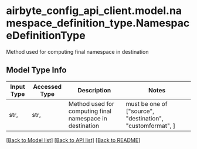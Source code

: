 # airbyte_config_api_client.model.namespace_definition_type.NamespaceDefinitionType

Method used for computing final namespace in destination

## Model Type Info
Input Type | Accessed Type | Description | Notes
------------ | ------------- | ------------- | -------------
str,  | str,  | Method used for computing final namespace in destination | must be one of ["source", "destination", "customformat", ] 

[[Back to Model list]](../../README.md#documentation-for-models) [[Back to API list]](../../README.md#documentation-for-api-endpoints) [[Back to README]](../../README.md)

